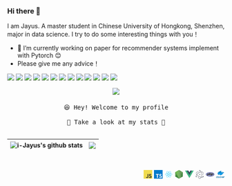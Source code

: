 ### Hi there 👋
I am Jayus. A master student in Chinese University of Hongkong, Shenzhen, major in data science. 
I try to do some interesting things with you！


- 🔭 I’m currently working on paper for recommender systems implement with Pytorch 😊 
- Please give me any advice！

<!--[](https://img.shields.io/github/followers/i-Jayus.svg?style=social)-->
![](https://img.shields.io/github/stars/i-Jayus.svg?style=social)
![](https://img.shields.io/badge/Python-blue) ![](https://img.shields.io/badge/Golang-blue) ![](https://img.shields.io/badge/SQL-blue) ![](https://img.shields.io/badge/Java-blue) ![](https://img.shields.io/badge/C-blue) ![](https://img.shields.io/badge/LaTex-blue) ![](https://img.shields.io/badge/Spark-red) ![](https://img.shields.io/badge/Pytorch-red) ![](https://img.shields.io/badge/recommender_system-green) ![](https://img.shields.io/badge/oversampling-green) ![](https://img.shields.io/badge/AI_for_science-green) ![](https://img.shields.io/badge/faireness-green)

<p align="center">
  <img src="https://user-images.githubusercontent.com/5679180/79618120-0daffb80-80be-11ea-819e-d2b0fa904d07.gif" width="27px">
  <br><br />
  <samp>
    😆 Hey! Welcome to my profile
    <br />
    <br />🍉 Take a look at my stats  🌱
    <br />
    <br />
  </samp>

| <a> <img align="center" src="https://github-readme-stats.vercel.app/api?username=i-Jayus&show_icons=true&include_all_commits=true&theme=buefy&hide_border=true" alt="i-Jayus's github stats" /> </a> | <a> <img align="center" src="https://github-readme-stats.vercel.app/api/top-langs/?username=i-Jayus&layout=compact&theme=buefy&hide_border=true" /> </a> | 
| ------------- | ------------- |


</p>

<br />

<p align="right">
<a><img height="20" alt="javascript" src="https://raw.githubusercontent.com/github/explore/80688e429a7d4ef2fca1e82350fe8e3517d3494d/topics/javascript/javascript.png"></a>
<a><img height="20" alt="typescript" src="https://raw.githubusercontent.com/github/explore/80688e429a7d4ef2fca1e82350fe8e3517d3494d/topics/typescript/typescript.png"></a>
<a><img height="20" alt="react" src="https://raw.githubusercontent.com/github/explore/80688e429a7d4ef2fca1e82350fe8e3517d3494d/topics/react/react.png"></a>
<a><img height="20" alt="nodejs" src="https://raw.githubusercontent.com/github/explore/80688e429a7d4ef2fca1e82350fe8e3517d3494d/topics/nodejs/nodejs.png"></a> 
<a><img height="20" alt="vue" src="https://raw.githubusercontent.com/github/explore/80688e429a7d4ef2fca1e82350fe8e3517d3494d/topics/vue/vue.png"></a> 
<a><img height="20" alt="electron" src="https://raw.githubusercontent.com/github/explore/80688e429a7d4ef2fca1e82350fe8e3517d3494d/topics/electron/electron.png"></a> 
<a><img height="20" alt="php" src="https://raw.githubusercontent.com/github/explore/ccc16358ac4530c6a69b1b80c7223cd2744dea83/topics/php/php.png"></a> 
<a><img height="20" alt="docker" src="https://raw.githubusercontent.com/github/explore/80688e429a7d4ef2fca1e82350fe8e3517d3494d/topics/docker/docker.png"></a> 
</p>

<!--
**i-Jayus/i-Jayus** is a ✨ _special_ ✨ repository because its `README.md` (this file) appears on your GitHub profile.

Here are some ideas to get you started:


- 🌱 I’m currently learning ...
- 👯 I’m looking to collaborate on ...
- 🤔 I’m looking for help with ...
- 💬 Ask me about ...
- 📫 How to reach me: ...
- 😄 Pronouns: ...
- ⚡ Fun fact: ...
-->
